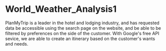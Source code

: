 # World_Weather_Analysis1

PlanMyTrip is a leader in the hotel and lodging industry, and has requested data be accessible using the search page on the website, and be able to be filtered by preferences on the side of the customer.
With Google's free API sevice, we are able to create an itinerary based on the customer's wants and needs.
